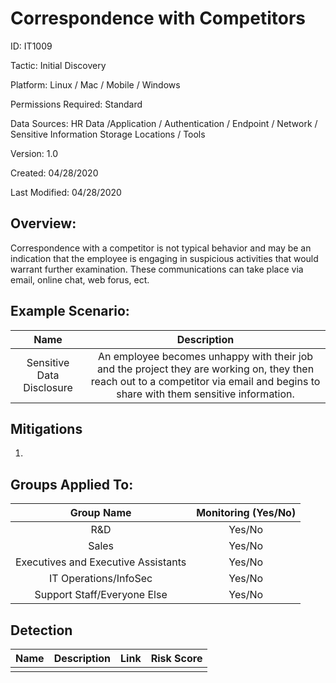 # **Correspondence with Competitors**

ID: IT1009

Tactic: Initial Discovery

Platform: Linux / Mac / Mobile / Windows

Permissions Required: Standard

Data Sources: HR Data /Application / Authentication / Endpoint / Network / Sensitive Information Storage Locations / Tools

Version: 1.0

Created: 04/28/2020

Last Modified: 04/28/2020


## **Overview:**
Correspondence with a competitor is not typical behavior and may be an indication that the employee is engaging in suspicious activities that would warrant further examination. These communications can take place via email, online chat, web forus, ect. 

## **Example Scenario:**

| Name | Description |
| :---:| :---:|
| Sensitive Data Disclosure | An employee becomes unhappy with their job and the project they are working on, they then reach out to a competitor via email and begins to share with them sensitive information. |
  

## **Mitigations**

1.



## **Groups Applied To:**
| Group Name | Monitoring (Yes/No) |
| :---: | :---:|
| R&D	| Yes/No |
| Sales | Yes/No |
| Executives and Executive Assistants |	Yes/No |
| IT Operations/InfoSec	| Yes/No |
|Support Staff/Everyone Else | Yes/No|

## **Detection**
| Name | Description | Link | Risk Score |
| :---: | :---:|:---: | :---:|
|  | | | |  





